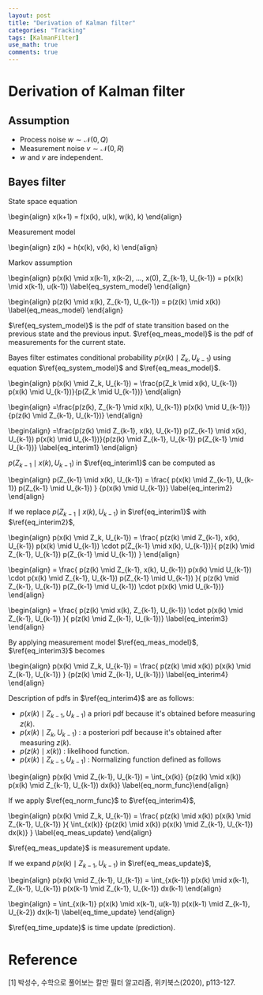 ```yaml
---
layout: post
title: "Derivation of Kalman filter"
categories: "Tracking"
tags: [KalmanFilter]
use_math: true
comments: true
---
```


# Derivation of Kalman filter

## Assumption
* Process noise $w \sim \mathcal{N}\left(0, Q\right)$
* Measurement noise $v \sim \mathcal{N}\left(0, R\right)$
* $w$ and $v$ are independent.

## Bayes filter
State space equation

\begin{align} x(k+1) = f(x(k), u(k), w(k), k) \end{align}

Measurement model 

\begin{align} z(k) = h(x(k), v(k), k) \end{align}

Markov assumption

\begin{align} p(x(k) \mid x(k-1), x(k-2), ..., x(0), Z_{k-1}, U_{k-1}) = p(x(k) \mid x(k-1), u(k-1)) \label{eq_system_model} \end{align}

\begin{align} p(z(k) \mid x(k), Z_{k-1}, U_{k-1}) = p(z(k) \mid x(k)) \label{eq_meas_model} \end{align}


$\ref{eq_system_model}$ is the pdf of state transition based on the previous state and the previous input. $\ref{eq_meas_model}$ is the pdf of measurements for the current state.


Bayes filter estimates conditional probability $p(x(k) \mid Z_k, U_{k-1})$ using equation $\ref{eq_system_model}$ and $\ref{eq_meas_model}$.

\begin{align} p(x(k) \mid Z_k, U_{k-1}) = \frac{p(Z_k \mid x(k), U_{k-1}) p(x(k) \mid U_{k-1})}{p(Z_k \mid U_{k-1})} \end{align}

\begin{align} =\frac{p(z(k), Z_{k-1} \mid x(k), U_{k-1}) p(x(k) \mid U_{k-1})}{p(z(k) \mid Z_{k-1}, U_{k-1})} \end{align}

\begin{align} =\frac{p(z(k) \mid Z_{k-1}, x(k), U_{k-1}) p(Z_{k-1} \mid x(k), U_{k-1}) p(x(k) \mid U_{k-1})}{p(z(k) \mid Z_{k-1}, U_{k-1}) p(Z_{k-1} \mid U_{k-1})} \label{eq_interim1} \end{align}

$p(Z_{k-1} \mid x(k), U_{k-1})$ in $\ref{eq_interim1}$ can be computed as

\begin{align} p(Z_{k-1} \mid x(k), U_{k-1}) = \frac{ p(x(k) \mid Z_{k-1}, U_{k-1}) p(Z_{k-1} \mid U_{k-1}) } {p(x(k) \mid U_{k-1})} \label{eq_interim2} \end{align}

If we replace $p(Z_{k-1} \mid x(k), U_{k-1})$ in $\ref{eq_interim1}$ with $\ref{eq_interim2}$,

\begin{align} p(x(k) \mid Z_k, U_{k-1}) = \frac{ p(z(k) \mid Z_{k-1}, x(k), U_{k-1}) p(x(k) \mid U_{k-1}) \cdot p(Z_{k-1} \mid x(k), U_{k-1})}{ p(z(k) \mid Z_{k-1}, U_{k-1}) p(Z_{k-1} \mid U_{k-1}) } \end{align}

\begin{align} = \frac{ p(z(k) \mid Z_{k-1}, x(k), U_{k-1}) p(x(k) \mid U_{k-1}) \cdot p(x(k) \mid Z_{k-1}, U_{k-1}) p(Z_{k-1} \mid U_{k-1}) }{ p(z(k) \mid Z_{k-1}, U_{k-1}) p(Z_{k-1} \mid U_{k-1}) \cdot p(x(k) \mid U_{k-1})} 
\end{align}

\begin{align} = \frac{ p(z(k) \mid x(k), Z_{k-1}, U_{k-1}) \cdot p(x(k) \mid Z_{k-1}, U_{k-1}) }{ p(z(k) \mid Z_{k-1}, U_{k-1})} \label{eq_interim3} \end{align}

By applying measurement model $\ref{eq_meas_model}$, $\ref{eq_interim3}$ becomes

\begin{align} p(x(k) \mid Z_k, U_{k-1}) = \frac{ p(z(k) \mid x(k)) p(x(k) \mid Z_{k-1}, U_{k-1}) } {p(z(k) \mid Z_{k-1}, U_{k-1})} \label{eq_interim4} \end{align}

Description of pdfs in $\ref{eq_interim4}$ are as follows: 

* $p(x(k) \mid Z_{k-1}, U_{k-1})$ a priori pdf because it's obtained before measuring $z(k)$.
* $p(x(k) \mid Z_k, U_{k-1})$ : a posteriori pdf because it's obtained after measuring $z(k)$.
* $p(z(k) \mid x(k))$ : likelihood function.
* $p(x(k) \mid Z_{k-1}, U_{k-1})$ : Normalizing function defined as follows

\begin{align} p(x(k) \mid Z_{k-1}, U_{k-1}) = \int_{x(k)} {p(z(k) \mid x(k)) p(x(k) \mid Z_{k-1}, U_{k-1}) dx(k)} \label{eq_norm_func}\end{align}

If we apply $\ref{eq_norm_func}$ to $\ref{eq_interim4}$, 

\begin{align} p(x(k) \mid Z_k, U_{k-1}) = \frac{ p(z(k) \mid x(k)) p(x(k) \mid Z_{k-1}, U_{k-1}) }{ \int_{x(k)} {p(z(k) \mid x(k)) p(x(k) \mid Z_{k-1}, U_{k-1}) dx(k)} } \label{eq_meas_update} \end{align}

$\ref{eq_meas_update}$ is measurement update.

If we expand $p(x(k) \mid Z_{k-1}, U_{k-1})$ in $\ref{eq_meas_update}$, 

\begin{align} p(x(k) \mid Z_{k-1}, U_{k-1}) = \int_{x(k-1)} p(x(k) \mid x(k-1), Z_{k-1}, U_{k-1}) p(x(k-1) \mid Z_{k-1}, U_{k-1}) dx(k-1) \end{align}

\begin{align} = \int_{x(k-1)} p(x(k) \mid x(k-1), u(k-1)) p(x(k-1) \mid Z_{k-1}, U_{k-2}) dx(k-1) \label{eq_time_update} \end{align}

$\ref{eq_time_update}$ is time update (prediction).


# Reference
[1] 박성수, 수학으로 풀어보는 칼만 필터 알고리즘, 위키북스(2020), p113-127.

